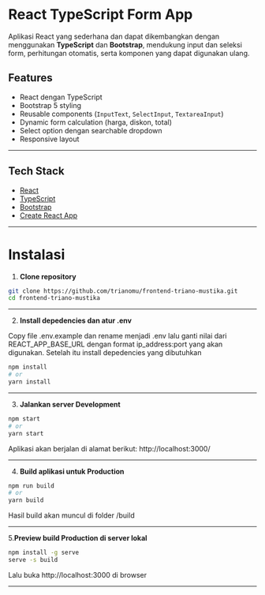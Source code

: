 # React TypeScript Form App

Aplikasi React yang sederhana dan dapat dikembangkan dengan menggunakan **TypeScript** dan **Bootstrap**, mendukung input dan seleksi form, perhitungan otomatis, serta komponen yang dapat digunakan ulang.

## Features

- React dengan TypeScript
- Bootstrap 5 styling
- Reusable components (`InputText`, `SelectInput`, `TextareaInput`)
- Dynamic form calculation (harga, diskon, total)
- Select option dengan searchable dropdown
- Responsive layout

---

## Tech Stack

- [React](https://reactjs.org/)
- [TypeScript](https://www.typescriptlang.org/)
- [Bootstrap](https://getbootstrap.com/)
- [Create React App](https://create-react-app.dev/)

---

# Instalasi

1. **Clone repository**

```bash
git clone https://github.com/trianomu/frontend-triano-mustika.git
cd frontend-triano-mustika
```
---
2. **Install depedencies dan atur .env**

Copy file .env.example dan rename menjadi .env lalu ganti nilai dari REACT_APP_BASE_URL dengan format ip_address:port yang akan digunakan.
Setelah itu install depedencies yang dibutuhkan

```bash
npm install
# or
yarn install
```
---

3. **Jalankan server Development**
```bash
npm start
# or
yarn start
```
Aplikasi akan berjalan di alamat berikut: http://localhost:3000/

---
4. **Build aplikasi untuk Production**
```bash
npm run build
# or
yarn build
```

Hasil build akan muncul di folder /build 

---

5.**Preview build Production di server lokal**

```bash
npm install -g serve
serve -s build
```
Lalu buka http://localhost:3000 di browser

---